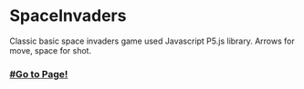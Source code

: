 # SpaceInvaders

Classic basic space invaders game used Javascript P5.js library. Arrows for move, space for shot.

### [#Go to Page!](https://koridesu.github.io/SpaceInvaders/space-invaders.html)
